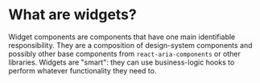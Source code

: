 # What are widgets?

Widget components are components that have one main identifiable responsibility.
They are a composition of design-system components and possibly other base
components from `react-aria-components` or other libraries. Widgets are "smart":
they can use business-logic hooks to perform whatever functionality they need
to.
